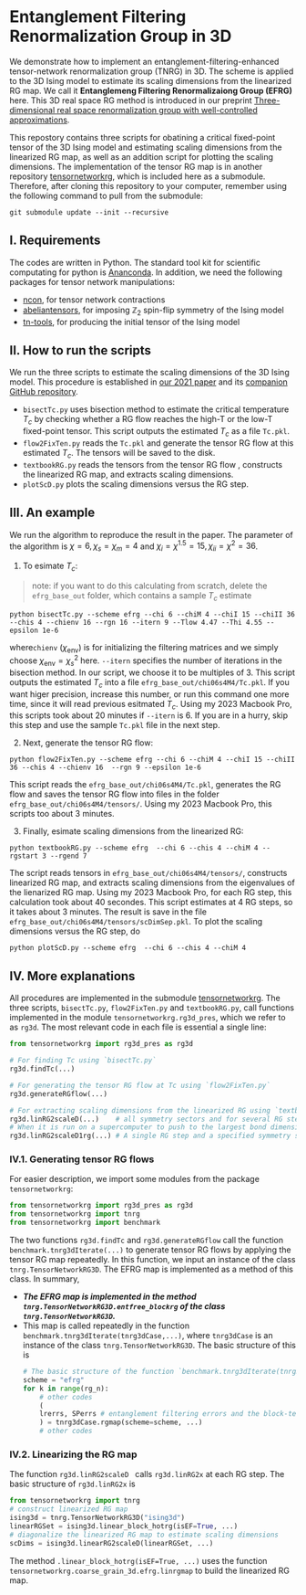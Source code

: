 # Entanglement Filtering Renormalization Group in 3D
We demonstrate how to implement an entanglement-filtering-enhanced tensor-network renormalization group (TNRG) in 3D.
The scheme is applied to the 3D Ising model to estimate its scaling dimensions from the linearized RG map.
We call it **Entanglemeng Filtering Renormalizaiong Group (EFRG)** here.
This 3D real space RG method is introduced in our preprint [Three-dimensional real space renormalization group with well-controlled approximations](https://arxiv.org/abs/2412.13758).

This repostory contains three scripts for obatining a critical fixed-point tensor of the 3D Ising model and estimating scaling dimensions from the linearized RG map, as well as an addition script for plotting the scaling dimensions.
The implementation of the tensor RG map is in another repository [tensornetworkrg](https://github.com/brucelyu/tensornetworkrg), which is included here as a submodule.
Therefore, after cloning this repository to your computer, remember using the following command to pull from the submodule:
 ```console
 git submodule update --init --recursive
 ```

## I. Requirements
The codes are written in Python.
The standard tool kit for scientific computating for python is [Ananconda](https://www.anaconda.com/download/).
In addition, we need the following packages for tensor network manipulations:
- [ncon](https://github.com/mhauru/ncon), for tensor network contractions
- [abeliantensors](https://github.com/mhauru/abeliantensors), for imposing $\mathbb{Z}_2$ spin-flip symmetry of the Ising model
- [tn-tools](https://github.com/mhauru/tntools), for producing the initial tensor of the Ising model


## II. How to run the scripts
We run the three scripts to estimate the scaling dimensions of the 3D Ising model.
This procedure is established in [our 2021 paper](https://arxiv.org/abs/2102.08136) and its [companion GitHub repository](https://github.com/brucelyu/tensorRGflow).
- `bisectTc.py` uses bisection method to estimate the critical temperature $T_c$ by checking whether a RG flow reaches the high-T or the low-T fixed-point tensor. This script outputs the estimated $T_c$ as a file `Tc.pkl`.
- `flow2FixTen.py` reads the `Tc.pkl` and generate the tensor RG flow at this estimated $T_c$. The tensors will be saved to the disk.
- `textbookRG.py` reads the tensors from the tensor RG flow , constructs the linearized RG map, and extracts scaling dimensions.
- `plotScD.py` plots the scaling dimensions versus the RG step.

## III. An example
We run the algorithm to reproduce the result in the paper.
The parameter of the algorithm is $\chi=6, \chi_s=\chi_m=4$ and $\chi_i = \chi^{1.5} = 15, \chi_{ii} = \chi^2=36$.

1. To esimate $T_c$:
> note: if you want to do this calculating from scratch, delete the `efrg_base_out` folder, which contains a sample $T_c$ estimate
```
python bisectTc.py --scheme efrg --chi 6 --chiM 4 --chiI 15 --chiII 36 --chis 4 --chienv 16 --rgn 16 --itern 9 --Tlow 4.47 --Thi 4.55 --epsilon 1e-6
```
where`chienv` ($\chi_{\text{env}}$) is for initializing the filtering matrices and we simply choose $\chi_{\text{env}} = \chi_s^2$ here.
`--itern` specifies the number of iterations in the bisection method.
In our script, we choose it to be multiples of 3.
This script outputs the estimated $T_c$ into a file `efrg_base_out/chi06s4M4/Tc.pkl`.
If you want higer precision, increase this number, or run this command one more time, since it will read previous esitmated $T_c$.
Using my 2023 Macbook Pro, this scripts took about 20 minutes if `--itern` is 6.
If you are in a hurry, skip this step and use the sample `Tc.pkl` file in the next step.


2. Next, generate the tensor RG flow: 
```
python flow2FixTen.py --scheme efrg --chi 6 --chiM 4 --chiI 15 --chiII 36 --chis 4 --chienv 16  --rgn 9 --epsilon 1e-6 
```
This script reads the `efrg_base_out/chi06s4M4/Tc.pkl`, generates the RG flow and saves the tensor RG flow into files in the folder `efrg_base_out/chi06s4M4/tensors/`.
Using my 2023 Macbook Pro, this scripts too about 3 minutes.

3. Finally, esimate scaling dimensions from the linearized RG:
```
python textbookRG.py --scheme efrg  --chi 6 --chis 4 --chiM 4 --rgstart 3 --rgend 7
```
The script reads tensors in `efrg_base_out/chi06s4M4/tensors/`, constructs linearized RG map, and extracts scaling dimensions from the eigenvalues of the lienarized RG map.
Using my 2023 Macbook Pro, for each RG step, this calculation took about 40 secondes.
This script estimates at 4 RG steps, so it takes about 3 minutes.
The result is save in the file `efrg_base_out/chi06s4M4/tensors/scDimSep.pkl`.
To plot the scaling dimensions versus the RG step, do
```
python plotScD.py --scheme efrg  --chi 6 --chis 4 --chiM 4
```

## IV. More explanations
All procedures are implemented in the submodule [tensornetworkrg](https://github.com/brucelyu/tensornetworkrg).
The three scripts, `bisectTc.py`, `flow2FixTen.py` and `textbookRG.py`, call functions implemented in the module `tensornetworkrg.rg3d_pres`, which we refer to as `rg3d`.
The most relevant code in each file is essential a single line:

```python
from tensornetworkrg import rg3d_pres as rg3d

# For finding Tc using `bisectTc.py`
rg3d.findTc(...)

# For generating the tensor RG flow at Tc using `flow2FixTen.py`
rg3d.generateRGflow(...)

# For extracting scaling dimensions from the linearized RG using `textbookRG.py`
rg3d.linRG2scaleD(...)    # all symmetry sectors and for several RG steps
# When it is run on a supercomputer to push to the largest bond dimension
rg3d.linRG2scaleD1rg(...) # A single RG step and a specified symmetry sector 
```

### IV.1. Generating tensor RG flows
For easier description, we import some modules from the package `tensornetworkrg`:
```python
from tensornetworkrg import rg3d_pres as rg3d
from tensornetworkrg import tnrg
from tensornetworkrg import benchmark
```
The two functions `rg3d.findTc` and `rg3d.generateRGflow` call the function `benchmark.tnrg3dIterate(...)` to generate tensor RG flows by applying the tensor RG map repeatedly.
In this function, we input an instance of the class `tnrg.TensorNetworkRG3D`.
The EFRG map is implemented as a method of this class.
In summary,
- ***The EFRG map is implemented in the method `tnrg.TensorNetworkRG3D.entfree_blockrg` of the class `tnrg.TensorNetworkRG3D`.***
- This map is called repeatedly in the function `benchmark.tnrg3dIterate(tnrg3dCase,...)`, where `tnrg3dCase` is an instance of the class `tnrg.TensorNetworkRG3D`. The basic structure of this is
    ```python
    # The basic structure of the function `benchmark.tnrg3dIterate(tnrg3dCase,...)`
    scheme = "efrg"
    for k in range(rg_n):
        # other codes
        (
        lrerrs, SPerrs # entanglement filtering errors and the block-tensor errors
        ) = tnrg3dCase.rgmap(scheme=scheme, ...)
        # other codes
    ```

### IV.2. Linearizing the RG map 
The function `rg3d.linRG2scaleD ` calls `rg3d.linRG2x` at each RG step.
The basic structure of `rg3d.linRG2x` is
```python
from tensornetworkrg import tnrg
# construct linearized RG map
ising3d = tnrg.TensorNetworkRG3D("ising3d")
linearRGSet = ising3d.linear_block_hotrg(isEF=True, ...)
# diagonalize the linearized RG map to estimate scaling dimensions
scDims = ising3d.linearRG2scaleD(linearRGSet, ...)
```
The method `.linear_block_hotrg(isEF=True, ...)` uses the function `tensornetworkrg.coarse_grain_3d.efrg.linrgmap` to build the linearized RG map.

